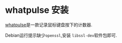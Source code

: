 # whatpulse 安装

[whatpulse](http://www.whatpulse.org/)是一款记录鼠标键盘按下的计数器.

Debian运行提示缺少`openssl`,安装 `libssl-dev`软件包即可.
